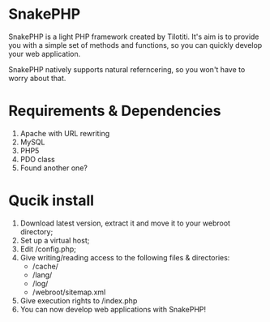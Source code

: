 SnakePHP
========

SnakePHP is a light PHP framework created by Tilotiti.
It's aim is to provide you with a simple set of methods and functions, so you can quickly develop your web application.

SnakePHP natively supports natural referncering, so you won't have to worry about that.

Requirements & Dependencies
========

1. Apache with URL rewriting
2. MySQL
3. PHP5
4. PDO class
5. Found another one?

Qucik install
========

1. Download latest version, extract it and move it to your webroot directory;
2. Set up a virtual host;
3. Edit /config.php;
4. Give writing/reading access to the following files & directories:
	* /cache/
	* /lang/
	* /log/
	* /webroot/sitemap.xml
5. Give execution rights to /index.php
6. You can now develop web applications with SnakePHP!
